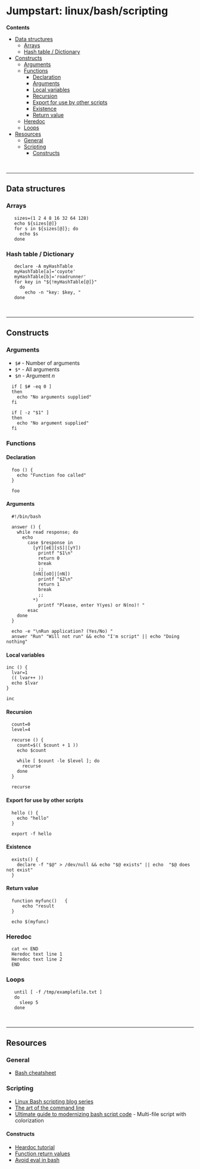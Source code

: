 # Jumpstart: linux/bash/scripting

**Contents**
<!-- vscode-markdown-toc -->
* [Data structures](#Datastructures)
	* [Arrays](#Arrays)
	* [Hash table / Dictionary](#HashtableDictionary)
* [Constructs](#Constructs)
	* [Arguments](#Arguments)
	* [Functions](#Functions)
		* [Declaration](#Declaration)
		* [Arguments](#Arguments-1)
		* [Local variables](#Localvariables)
		* [Recursion](#Recursion)
		* [Export for use by other scripts](#Exportforusebyotherscripts)
		* [Existence](#Existence)
		* [Return value](#Returnvalue)
	* [Heredoc](#Heredoc)
	* [Loops](#Loops)
* [Resources](#Resources)
	* [General](#General)
	* [Scripting](#Scripting)
		* [Constructs](#Constructs-1)

<!-- vscode-markdown-toc-config
	numbering=false
	autoSave=true
	/vscode-markdown-toc-config -->
<!-- /vscode-markdown-toc -->

<br/>

---
## <a name='Datastructures'></a>Data structures


### <a name='Arrays'></a>Arrays
```
   sizes=(1 2 4 8 16 32 64 128)
   echo ${sizes[@]}
   for s in ${sizes[@]}; do
     echo $s
   done
```

### <a name='HashtableDictionary'></a>Hash table / Dictionary
```
   declare -A myHashTable
   myHashTable[a]='coyote'
   myHashTable[b]='roadrunner'
   for key in "${!myHashTable[@]}"
     do
       echo -n "key: $key, "
   done
```
</br>

---
## <a name='Constructs'></a>Constructs
### <a name='Arguments'></a>Arguments
  * `$#` - Number of arguments
  * `$*` - All arguments 
  * `$`_n_ - Argument _n_


```
  if [ $# -eq 0 ]
  then
    echo "No arguments supplied"
  fi

  if [ -z "$1" ]
  then
    echo "No argument supplied"
  fi
```


### <a name='Functions'></a>Functions
#### <a name='Declaration'></a>Declaration
```
  foo () {
    echo "Function foo called"
  }

  foo
```
#### <a name='Arguments-1'></a>Arguments
```
  #!/bin/bash

  answer () {
    while read response; do
      echo
        case $response in
          [yY][eE][sS]|[yY])
            printf "$1\n"
            return 0
            break
            ;;
          [nN][oO]|[nN])
            printf "$2\n"
            return 1
            break
            ;;
          *)
            printf "Please, enter Y(yes) or N(no)! "
        esac
    done
  }

  echo -e "\nRun application? (Yes/No) "
  answer "Run" "Will not run" && echo "I'm script" || echo "Doing nothing"
```

#### <a name='Localvariables'></a>Local variables
```
inc () {
  lvar=1
  (( lvar++ ))
  echo $lvar
}

inc
```

#### <a name='Recursion'></a>Recursion
```
  count=0
  level=4

  recurse () {
    count=$(( $count + 1 ))
    echo $count

    while [ $count -le $level ]; do
      recurse
    done
  }

  recurse
```

#### <a name='Exportforusebyotherscripts'></a>Export for use by other scripts
```
  hello () {
    echo "hello"
  }

  export -f hello
```

#### <a name='Existence'></a>Existence
```
  exists() {
    declare -f "$@" > /dev/null && echo "$@ exists" || echo  "$@ does not exist"
  }
```

#### <a name='Returnvalue'></a>Return value
```
  function myfunc()   {
      echo "result
  }

  echo $(myfunc)   
  ```

### <a name='Heredoc'></a>Heredoc
```
  cat << END
  Heredoc text line 1
  Heredoc text line 2
  END 

```

### <a name='Loops'></a>Loops
```
   until [ -f /tmp/examplefile.txt ]
   do
     sleep 5
   done
```

</br>

---

## <a name='Resources'></a>Resources
### <a name='General'></a>General
  * [Bash cheatsheet](https://devhints.io/bash)

### <a name='Scripting'></a>Scripting
  * [Linux Bash scripting blog series](https://faun.pub/linux-bash-scripting-part1-4bc70d4942c6)
  * [The art of the command line](https://github.com/jlevy/the-art-of-command-line)
  * [Ultimate guide to modernizing bash script code](https://medium.com/mkdir-awesome/the-ultimate-guide-to-modularizing-bash-script-code-f4a4d53000c2) - Multi-file script with colorization

#### <a name='Constructs-1'></a>Constructs
  * [Heardoc tutorial](https://linuxhint.com/bash-heredoc-tutorial/)
  * [Function return values](https://www.linuxjournal.com/content/return-values-bash-functions)
  * [Avoid eval in bash](https://stackoverflow.com/questions/17529220/why-should-eval-be-avoided-in-bash-and-what-should-i-use-instead/17529221#17529221)

